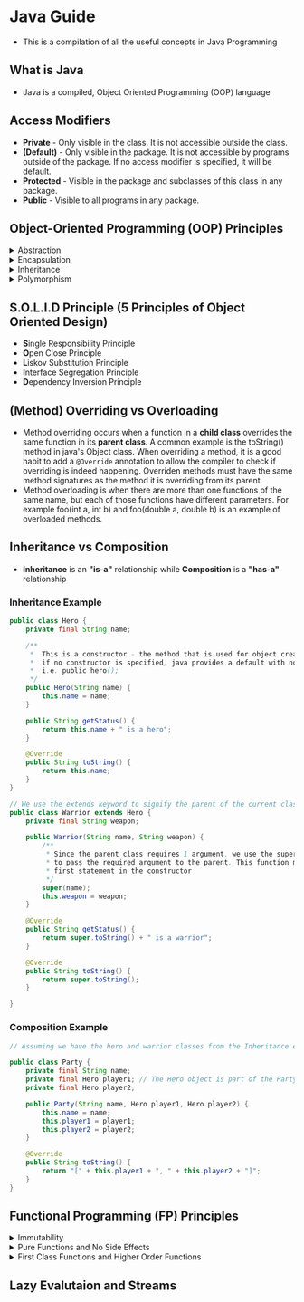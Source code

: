 # Java Guide
- This is a compilation of all the useful concepts in Java Programming

## What is Java
- Java is a compiled, Object Oriented Programming (OOP) language

## Access Modifiers 
- **Private** - Only visible in the class. It is not accessible outside the class.
- **(Default)** - Only visible in the package. It is not accessible by programs outside of the package. If no access modifier is specified, it will be default.
- **Protected** - Visible in the package and subclasses of this class in any package.
- **Public** - Visible to all programs in any package. 

## Object-Oriented Programming (OOP) Principles
<details>
<summary>Abstraction</summary>

### What is it?
- Abstraction means using simple things to represent complexity. Only essential attributes are visible to other classes, and the rest are kept private

### How it works 
- Abstraction as an OOP concept in Java works by letting programmers create useful, reusable tools. 
- For instance, we have a Module and a Student class. A module can have many students. The lecturer in charge of the module may only need to know the name of the students, he does not need to know what other module that student is enrolled in as well. As such, we can specify a `Student::getName` method in the Student class in the Module class. The module class should not be able to access all other attributes pertaining to the Student class like his age, personal details or the other modules he is doing
</details>

<details>
<summary>Encapsulation</summary>

### What is it?
This is the practice of keeping fields within a class private, then providing access to them via public methods. It’s ensures the confidentiality of the attributes within the class itself. 

</details>


<details>
<summary>Inheritance</summary>

### What is it?
It lets programmers create new classes that share some of the attributes of existing classes. 

### How it works 
It allow the new class to inherit the properties of their parent. We call the inherting class a subclass or a child class. The super class is also known as the parent. We use the keyword extends to define a child class that inherits properties from a parent class.

</details>


<details>
<summary>Polymorphism</summary>

### What is it?
This Java OOP concept lets programmers use the same word to mean different things in different contexts. One form of polymorphism in Java is method overloading. That’s when different meanings are implied by the code itself. The other form is method overriding. That’s when the different meanings are implied by the values of the supplied variables. (More on overloading and overriding later)

</details>

## S.O.L.I.D Principle (5 Principles of Object Oriented Design)
- **S**ingle Responsibility Principle
- **O**pen Close Principle
- **L**iskov Substitution Principle
- **I**nterface Segregation Principle
- **D**ependency Inversion Principle

## (Method) Overriding vs Overloading
- Method overriding occurs when a function in a **child class** overrides the same function in its **parent class**. 
  A common example is the toString() method in java's Object class. When overriding a method, it is a good
  habit to add a `@Override` annotation to allow the compiler to check if overriding is indeed happening. Overriden
  methods must have the same method signatures as the method it is overriding from its parent.
- Method overloading is when there are more than one functions of the same name, but each of those functions 
  have different parameters. For example foo(int a, int b) and foo(double a, double b) is an example of overloaded methods.

## Inheritance vs Composition
- **Inheritance** is an **"is-a"** relationship while **Composition** is a **"has-a"** relationship

### Inheritance Example

~~~java
public class Hero {
	private final String name;

	/**
	 *  This is a constructor - the method that is used for object creation.
	 *  if no constructor is specified, java provides a default with no arguments
	 *	i.e. public hero();
	 */
	public Hero(String name) {
		this.name = name;
	}

	public String getStatus() {
		return this.name + " is a hero";
	}

	@Override
	public String toString() {
		return this.name;
	}
}

// We use the extends keyword to signify the parent of the current class
public class Warrior extends Hero { 
	private final String weapon;

	public Warrior(String name, String weapon) {
		/**
		 * Since the parent class requires 1 argument, we use the super() keyword 
		 * to pass the required argument to the parent. This function must be the 
		 * first statement in the constructor
		 */
		super(name); 
		this.weapon = weapon;
	}

	@Override
	public String getStatus() {
		return super.toString() + " is a warrior";
	}

	@Override
	public String toString() {
		return super.toString();
	}

}
~~~

### Composition Example

~~~java
// Assuming we have the hero and warrior classes from the Inheritance example

public class Party {
	private final String name;
	private final Hero player1; // The Hero object is part of the Party object
	private final Hero player2;

	public Party(String name, Hero player1, Hero player2) {
		this.name = name;
		this.player1 = player1;
		this.player2 = player2;
	}

	@Override
	public String toString() {
		return "[" + this.player1 + ", " + this.player2 + "]";
	}
}
~~~

## Functional Programming (FP) Principles
<details>
<summary>Immutability</summary>

### What is it?
Immutability means that once, you assigned a value to that variable, it can no longer be changed. 

### How it works?
When we initialize a variable or object, it is effectively final if we do not change it. All variables must be final or effectively final if they are to be used in lambda expressions, annoymous classes or inner classes. One way to make a variable immutable is through the use of the `final` keyword.

</details>

<details>
<summary>Pure Functions and No Side Effects</summary>

### What is it?
A pure function is one that returns the same output for the same given input. It is free from side effects such as `System.out::println`

</details>


<details>
<summary>First Class Functions and Higher Order Functions</summary>

### What is it?
First Class Functions are functions that are treated like objects. Higher Order Functions are functions that can take in at least one First Class Function as an argument or return a First Class Function

### How it works 


</details>

## Lazy Evalutaion and Streams

